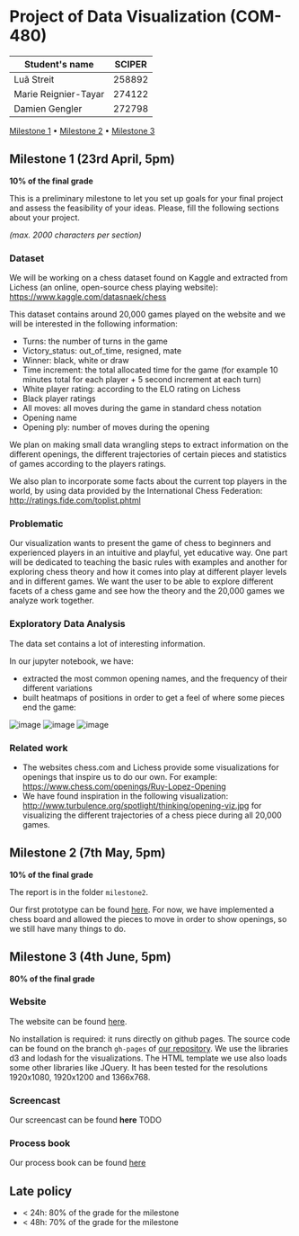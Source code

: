 # Project of Data Visualization (COM-480)

| Student's name | SCIPER |
| -------------- | ------ |
| Luã Streit | 258892 |
| Marie Reignier-Tayar| 274122 |
| Damien Gengler | 272798 |

[Milestone 1](#milestone-1) • [Milestone 2](https://github.com/com-480-data-visualization/data-visualization-project-2021-thelogisticsscoobyganggotridofswagl33d/blob/master/milestone2/Milestone2_dataViz.pdf) • [Milestone 3](#milestone-3)

## Milestone 1 (23rd April, 5pm)

**10% of the final grade**

This is a preliminary milestone to let you set up goals for your final project and assess the feasibility of your ideas.
Please, fill the following sections about your project.

*(max. 2000 characters per section)*

### Dataset

We will be working on a chess dataset found on Kaggle and extracted from Lichess (an online, open-source chess playing website): https://www.kaggle.com/datasnaek/chess

This dataset contains around 20,000 games played on the website and we will be interested in the following information:
  * Turns: the number of turns in the game
  * Victory_status: out_of_time, resigned, mate
  * Winner: black, white or draw
  * Time increment: the total allocated time for the game (for example 10 minutes total for each player + 5 second increment at each turn)
  * White player rating: according to the ELO rating on Lichess
  * Black player ratings
  * All moves: all moves during the game in standard chess notation
  * Opening name
  * Opening ply: number of moves during the opening

We plan on making small data wrangling steps to extract information on the different openings, the different trajectories of certain pieces and statistics of games according to the players ratings.

We also plan to incorporate some facts about the current top players in the world, by using data provided by the International Chess Federation: http://ratings.fide.com/toplist.phtml


### Problematic

Our visualization wants to present the game of chess to beginners and experienced players in an intuitive and playful, yet educative way.
One part will be dedicated to teaching the basic rules with examples and another for exploring chess theory and how it comes into play at different player levels and in different games.
We want the user to be able to explore different facets of a chess game and see how the theory and the 20,000 games we analyze work together.

### Exploratory Data Analysis

The data set contains a lot of interesting information.

In our jupyter notebook, we have:
* extracted the most common opening names, and the frequency of their different variations
* built heatmaps of positions in order to get a feel of where some pieces end the game:

![image](https://user-images.githubusercontent.com/16099301/115878311-b2d77f80-a448-11eb-965b-cab1b65e27bb.png)
![image](https://user-images.githubusercontent.com/16099301/115878327-b834ca00-a448-11eb-990b-6980fafb2efd.png)
![image](https://user-images.githubusercontent.com/16099301/115878341-ba972400-a448-11eb-9fa3-a828ad1a9f97.png)


### Related work

* The websites chess.com and Lichess provide some visualizations for openings that inspire us to do our own. For example: https://www.chess.com/openings/Ruy-Lopez-Opening
* We have found inspiration in the following visualization: http://www.turbulence.org/spotlight/thinking/opening-viz.jpg for visualizing the different trajectories of a chess piece during all 20,000 games.


## Milestone 2 (7th May, 5pm)

**10% of the final grade**

The report is in the folder `milestone2`.

Our first prototype can be found [here](https://com-480-data-visualization.github.io/data-visualization-project-2021-thelogisticsscoobyganggotridofswagl33d/). For now, we have implemented a chess board and allowed the pieces to move in order to show openings, so we still have many things to do.


## Milestone 3 (4th June, 5pm)

**80% of the final grade**

### Website
The website can be found [here](https://com-480-data-visualization.github.io/data-visualization-project-2021-thelogisticsscoobyganggotridofswagl33d/).

No installation is required: it runs directly on github pages.
The source code can be found on the branch `gh-pages` of [our repository](https://github.com/com-480-data-visualization/data-visualization-project-2021-thelogisticsscoobyganggotridofswagl33d/).
We use the libraries d3 and lodash for the visualizations.
The HTML template we use also loads some other libraries like JQuery.
It has been tested for the resolutions 1920x1080, 1920x1200 and 1366x768.

### Screencast
Our screencast can be found **here** TODO

### Process book
Our process book can be found [here](https://github.com/com-480-data-visualization/data-visualization-project-2021-thelogisticsscoobyganggotridofswagl33d/blob/master/Clear%20chess%20process%20book.pdf)


## Late policy

- < 24h: 80% of the grade for the milestone
- < 48h: 70% of the grade for the milestone


